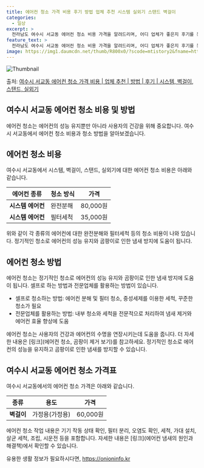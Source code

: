 ```yaml
---
title: 에어컨 청소 가격 비용 후기 방법 업체 추천 시스템 실외기 스탠드 벽걸이
categories:
  - 일상
excerpt: >
  전라남도 여수시 서교동 에어컨 청소 비용 가격을 알려드리며, 어디 업체가 좋은지 후기를 통해 알아보겠습니다. 현재 글에서는 시스템, 벽걸이, 스탠드, 실외기 각각에 대해 청소 비용이 나와 있으니 참고하시면 되겠습니다. 에어컨 분해 청소 방법 보기 👈 클릭셀프 에어컨 청소 방법 보기👈 클릭여수시 서교동 에어컨 청소 비용시스템에어컨 방식클리닝방식금액1way 방식에어컨 완전분해80,000원1way 방식에어컨 필터세척35,000원2way 방식에어컨 완전분해90,000원2way 방식에어컨 필터세척35,000원4way 방식에어컨 완전분해120,000원4way 방식에어컨 필터세척35,000원원형방식에어컨 완전분해140,000원원형방식에어컨 필터세척35,000원에어컨 청소 견적 샘플 보기 👈 클릭에어컨 냄새의 원인과 ..
feature_text: >
  전라남도 여수시 서교동 에어컨 청소 비용 가격을 알려드리며, 어디 업체가 좋은지 후기를 통해 알아보겠습니다. 현재 글에서는 시스템, 벽걸이, 스탠드, 실외기 각각에 대해 청소 비용이 나와 있으니 참고하시면 되겠습니다. 에어컨 분해 청소 방법 보기 👈 클릭셀프 에어컨 청소 방법 보기👈 클릭여수시 서교동 에어컨 청소 비용시스템에어컨 방식클리닝방식금액1way 방식에어컨 완전분해80,000원1way 방식에어컨 필터세척35,000원2way 방식에어컨 완전분해90,000원2way 방식에어컨 필터세척35,000원4way 방식에어컨 완전분해120,000원4way 방식에어컨 필터세척35,000원원형방식에어컨 완전분해140,000원원형방식에어컨 필터세척35,000원에어컨 청소 견적 샘플 보기 👈 클릭에어컨 냄새의 원인과 ..
image: https://img1.daumcdn.net/thumb/R800x0/?scode=mtistory2&fname=https%3A%2F%2Fblog.kakaocdn.net%2Fdn%2FbeOrb6%2FbtsHwCjkaAs%2FmeGMjuZobjsK22hEs989SK%2Fimg.webp
---
```


![Thumbnail](https://img1.daumcdn.net/thumb/R800x0/?scode=mtistory2&fname=https%3A%2F%2Fblog.kakaocdn.net%2Fdn%2FbeOrb6%2FbtsHwCjkaAs%2FmeGMjuZobjsK22hEs989SK%2Fimg.webp)

<p>출처: <a href="https://onioninfo.kr/entry/%EC%97%AC%EC%88%98%EC%8B%9C-%EC%84%9C%EA%B5%90%EB%8F%99-%EC%97%90%EC%96%B4%EC%BB%A8-%EC%B2%AD%EC%86%8C-%EA%B0%80%EA%B2%A9-%EB%B9%84%EC%9A%A9-%EC%97%85%EC%B2%B4-%EC%B6%94%EC%B2%9C-%EB%B0%A9%EB%B2%95-%ED%9B%84%EA%B8%B0-%EC%8B%9C%EC%8A%A4%ED%85%9C-%EB%B2%BD%EA%B1%B8%EC%9D%B4-%EC%8A%A4%ED%83%A0%EB%93%9C-%EC%8B%A4%EC%99%B8%EA%B8%B0" rel="dofollow">여수시 서교동 에어컨 청소 가격 비용 | 업체 추천 | 방법 | 후기 | 시스템, 벽걸이, 스탠드, 실외기</a> </p>

## 여수시 서교동 에어컨 청소 비용 및 방법

에어컨 청소는 에어컨의 성능 유지뿐만 아니라 사용자의 건강을 위해 중요합니다. 여수시 서교동에서 에어컨 청소 비용과 청소 방법을
알아보겠습니다.

## 에어컨 청소 비용

여수시 서교동에서 시스템, 벽걸이, 스탠드, 실외기에 대한 에어컨 청소 비용은 아래와 같습니다.

**에어컨 종류** | **청소 방식** | **가격**  
---|---|---  
**시스템 에어컨** | 완전분해 | 80,000원  
**시스템 에어컨** | 필터세척 | 35,000원  
  
위와 같이 각 종류의 에어컨에 대한 완전분해와 필터세척 등의 청소 비용이 나와 있습니다. 정기적인 청소로 에어컨의 성능 유지와 곰팡이로 인한
냄새 방지에 도움이 됩니다.

## 에어컨 청소 방법

에어컨 청소는 정기적인 청소로 에어컨의 성능 유지와 곰팡이로 인한 냄새 방지에 도움이 됩니다. 셀프로 하는 방법과 전문업체를 활용하는 방법이
있습니다.

  * 셀프로 청소하는 방법: 에어컨 분해 및 필터 청소, 중성세제를 이용한 세척, 꾸준한 청소가 필요
  * 전문업체를 활용하는 방법: 내부 청소와 세척을 전문적으로 처리하여 냄새 제거와 에어컨 효율 향상에 도움

에어컨 청소는 사용자의 건강과 에어컨의 수명을 연장시키는데 도움을 줍니다. 더 자세한 내용은 [링크](에어컨 청소, 곰팡이 제거 보기)를
참고하세요. 정기적인 청소로 에어컨의 성능을 유지하고 곰팡이로 인한 냄새를 방지할 수 있습니다.

## 여수시 서교동 에어컨 청소 가격표

여수시 서교동에서의 에어컨 청소 가격은 아래와 같습니다.

**종류** | **용도** | **가격**  
---|---|---  
**벽걸이** | 가정용(가정용) | 60,000원  
  
에어컨 청소 작업 내용은 기기 작동 상태 확인, 필터 분리, 오염도 확인, 세척, 가대 설치, 살균 세척, 조립, 시운전 등을 포함합니다.
자세한 내용은 [링크](에어컨 냄새의 원인과 해결책)에서 확인할 수 있습니다.

 

유용한 생활 정보가 필요하시다면, <a href="https://onioninfo.kr" rel="dofollow">https://onioninfo.kr</a>


